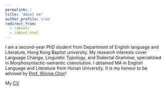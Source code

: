 ```yaml
---
permalink: /
title: "About me"
author_profile: true
redirect_from: 
  - /about/
  - /about.html
---
```


I am a second-year PhD student from Department of English language and Literature, Hong Kong Baptist university. My research interests cover Language Change, Linguistic Typology, and Dialectal Grammar, specializied in Morphosyntactic-semantic coevolution. I obtained MA in English Language and Literature from Hunan University. It is my honour to be advised by [Prof. Winnie Chor](https://scholars.hkbu.edu.hk/en/persons/WOWCHOR)!

My [CV](../assets/CV.pdf).
